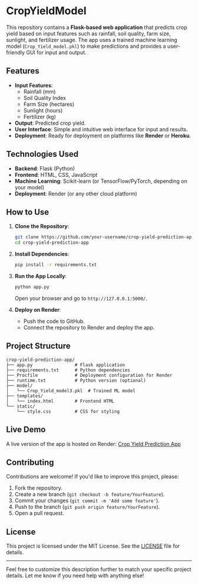 # CropYieldModel
This repository contains a **Flask-based web application** that predicts crop yield based on input features such as rainfall, soil quality, farm size, sunlight, and fertilizer usage. The app uses a trained machine learning model (`Crop_Yield_model.pkl`) to make predictions and provides a user-friendly GUI for input and output.

## Features
- **Input Features**:
  - Rainfall (mm)
  - Soil Quality Index
  - Farm Size (hectares)
  - Sunlight (hours)
  - Fertilizer (kg)
- **Output**: Predicted crop yield.
- **User Interface**: Simple and intuitive web interface for input and results.
- **Deployment**: Ready for deployment on platforms like **Render** or **Heroku**.

## Technologies Used
- **Backend**: Flask (Python)
- **Frontend**: HTML, CSS, JavaScript
- **Machine Learning**: Scikit-learn (or TensorFlow/PyTorch, depending on your model)
- **Deployment**: Render (or any other cloud platform)

## How to Use
1. **Clone the Repository**:
   ```bash
   git clone https://github.com/your-username/crop-yield-prediction-app.git
   cd crop-yield-prediction-app
   ```

2. **Install Dependencies**:
   ```bash
   pip install -r requirements.txt
   ```

3. **Run the App Locally**:
   ```bash
   python app.py
   ```
   Open your browser and go to `http://127.0.0.1:5000/`.

4. **Deploy on Render**:
   - Push the code to GitHub.
   - Connect the repository to Render and deploy the app.

## Project Structure
```
crop-yield-prediction-app/
├── app.py                # Flask application
├── requirements.txt      # Python dependencies
├── Procfile              # Deployment configuration for Render
├── runtime.txt           # Python version (optional)
├── model/
│   └── Crop_Yield_model3.pkl  # Trained ML model
├── templates/
│   └── index.html        # Frontend HTML
└── static/
    └── style.css         # CSS for styling
```

## Live Demo
A live version of the app is hosted on Render: [Crop Yield Prediction App](https://crop-yield-predictor.onrender.com)

## Contributing
Contributions are welcome! If you'd like to improve this project, please:
1. Fork the repository.
2. Create a new branch (`git checkout -b feature/YourFeature`).
3. Commit your changes (`git commit -m 'Add some feature'`).
4. Push to the branch (`git push origin feature/YourFeature`).
5. Open a pull request.

## License
This project is licensed under the MIT License. See the [LICENSE](LICENSE) file for details.

---

Feel free to customize this description further to match your specific project details. Let me know if you need help with anything else!
